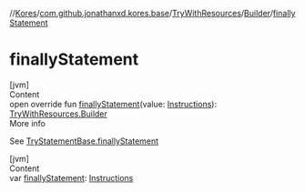 //[Kores](../../../index.md)/[com.github.jonathanxd.kores.base](../../index.md)/[TryWithResources](../index.md)/[Builder](index.md)/[finallyStatement](finally-statement.md)



# finallyStatement  
[jvm]  
Content  
open override fun [finallyStatement](finally-statement.md)(value: [Instructions](../../../com.github.jonathanxd.kores/-instructions/index.md)): [TryWithResources.Builder](index.md)  
More info  


See [TryStatementBase.finallyStatement](../../-try-statement-base/finally-statement.md)

  


[jvm]  
Content  
var [finallyStatement](finally-statement.md): [Instructions](../../../com.github.jonathanxd.kores/-instructions/index.md)  



